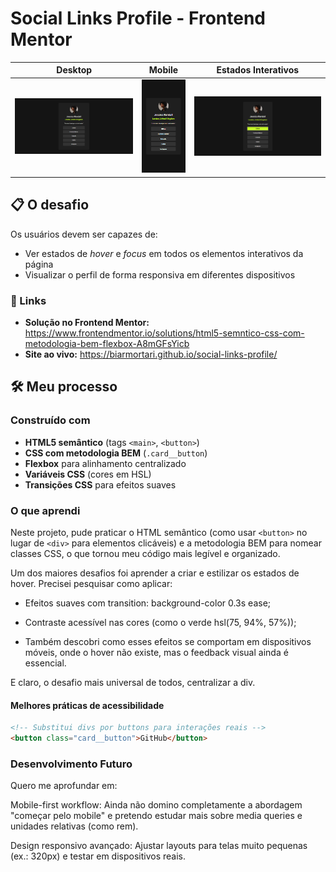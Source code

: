 # Social Links Profile - Frontend Mentor

| Desktop                                              | Mobile                                              | Estados Interativos                                       |
| ---------------------------------------------------- | --------------------------------------------------- | --------------------------------------------------------- |
| <img src="./images/design-desktop.png" width="100%"> | <img src="./images/design-mobile.png" width="100%"> | <img src="./images/design-active-state.png" width="100%"> |

## 📋 O desafio

Os usuários devem ser capazes de:

- Ver estados de _hover_ e _focus_ em todos os elementos interativos da página
- Visualizar o perfil de forma responsiva em diferentes dispositivos

### 🔗 Links

- **Solução no Frontend Mentor:** https://www.frontendmentor.io/solutions/html5-semntico-css-com-metodologia-bem-flexbox-A8mGFsYicb
- **Site ao vivo:** https://biarmortari.github.io/social-links-profile/

## 🛠 Meu processo

### Construído com

- **HTML5 semântico** (tags `<main>`, `<button>`)
- **CSS com metodologia BEM** (`.card__button`)
- **Flexbox** para alinhamento centralizado
- **Variáveis CSS** (cores em HSL)
- **Transições CSS** para efeitos suaves

### O que aprendi

Neste projeto, pude praticar o HTML semântico (como usar `<button>` no lugar de `<div>` para elementos clicáveis) e a metodologia BEM para nomear classes CSS, o que tornou meu código mais legível e organizado.

Um dos maiores desafios foi aprender a criar e estilizar os estados de hover. Precisei pesquisar como aplicar:

- Efeitos suaves com transition: background-color 0.3s ease;

- Contraste acessível nas cores (como o verde hsl(75, 94%, 57%));

- Também descobri como esses efeitos se comportam em dispositivos móveis, onde o hover não existe, mas o feedback visual ainda é essencial.

E claro, o desafio mais universal de todos, centralizar a div.

#### Melhores práticas de acessibilidade

```html
<!-- Substitui divs por buttons para interações reais -->
<button class="card__button">GitHub</button>
```

### Desenvolvimento Futuro

Quero me aprofundar em:

Mobile-first workflow: Ainda não domino completamente a abordagem "começar pelo mobile" e pretendo estudar mais sobre media queries e unidades relativas (como rem).

Design responsivo avançado: Ajustar layouts para telas muito pequenas (ex.: 320px) e testar em dispositivos reais.
